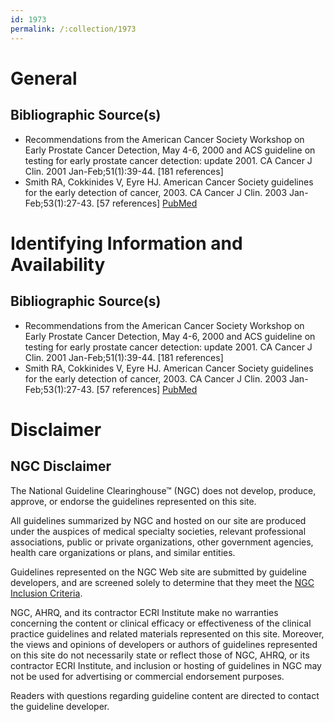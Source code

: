 ```yaml
---
id: 1973
permalink: /:collection/1973
---
```


# General

## Bibliographic Source(s)

- Recommendations from the American Cancer Society Workshop on Early Prostate Cancer Detection, May 4-6, 2000 and ACS guideline on testing for early prostate cancer detection: update 2001. CA Cancer J Clin. 2001 Jan-Feb;51(1):39-44. [181 references]
- Smith RA, Cokkinides V, Eyre HJ. American Cancer Society guidelines for the early detection of cancer, 2003. CA Cancer J Clin. 2003 Jan-Feb;53(1):27-43. [57 references] [ PubMed ](http://www.ncbi.nlm.nih.gov/entrez/query.fcgi?cmd=Retrieve&db=pubmed&dopt=Abstract&list_uids=12568442)

# Identifying Information and Availability

## Bibliographic Source(s)

- Recommendations from the American Cancer Society Workshop on Early Prostate Cancer Detection, May 4-6, 2000 and ACS guideline on testing for early prostate cancer detection: update 2001. CA Cancer J Clin. 2001 Jan-Feb;51(1):39-44. [181 references]
- Smith RA, Cokkinides V, Eyre HJ. American Cancer Society guidelines for the early detection of cancer, 2003. CA Cancer J Clin. 2003 Jan-Feb;53(1):27-43. [57 references] [ PubMed ](http://www.ncbi.nlm.nih.gov/entrez/query.fcgi?cmd=Retrieve&db=pubmed&dopt=Abstract&list_uids=12568442)

# Disclaimer

## NGC Disclaimer

The National Guideline Clearinghouse™ (NGC) does not develop, produce, approve, or endorse the guidelines represented on this site.

All guidelines summarized by NGC and hosted on our site are produced under the auspices of medical specialty societies, relevant professional associations, public or private organizations, other government agencies, health care organizations or plans, and similar entities.

Guidelines represented on the NGC Web site are submitted by guideline developers, and are screened solely to determine that they meet the [NGC Inclusion Criteria](/help-and-about/summaries/inclusion-criteria).

NGC, AHRQ, and its contractor ECRI Institute make no warranties concerning the content or clinical efficacy or effectiveness of the clinical practice guidelines and related materials represented on this site. Moreover, the views and opinions of developers or authors of guidelines represented on this site do not necessarily state or reflect those of NGC, AHRQ, or its contractor ECRI Institute, and inclusion or hosting of guidelines in NGC may not be used for advertising or commercial endorsement purposes.

Readers with questions regarding guideline content are directed to contact the guideline developer.

